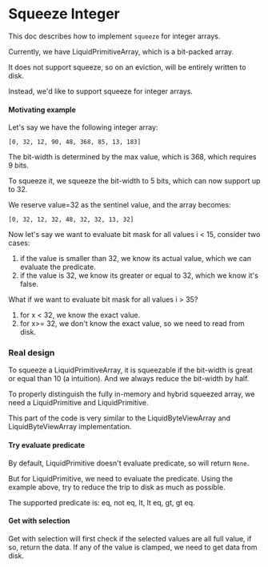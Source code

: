 # Squeeze Integer


This doc describes how to implement `squeeze` for integer arrays.

Currently, we have LiquidPrimitiveArray, which is a bit-packed array.

It does not support squeeze, so on an eviction, will be entirely written to disk.

Instead, we'd like to support squeeze for integer arrays.

#### Motivating example

Let's say we have the following integer array:

```
[0, 32, 12, 90, 48, 368, 85, 13, 183]
```

The bit-width is determined by the max value, which is 368, which requires 9 bits.

To squeeze it, we squeeze the bit-width to 5 bits, which can now support up to 32. 

We reserve value=32 as the sentinel value, and the array becomes:

```
[0, 32, 12, 32, 48, 32, 32, 13, 32]
```

Now let's say we want to evaluate bit mask for all values i < 15, consider two cases:
1. if the value is smaller than 32, we know its actual value, which we can evaluate the predicate.
2. if the value is 32, we know its greater or equal to 32, which we know it's false.

What if we want to evaluate bit mask for all values i > 35?
1. for x < 32, we know the exact value. 
2. for x>= 32, we don't know the exact value, so we need to read from disk.

### Real design

To squeeze a LiquidPrimitiveArray, it is squeezable if the bit-width is great or equal than 10 (a intuition).
And we always reduce the bit-width by half.

To properly distinguish the fully in-memory and hybrid squeezed array, we need a LiquidPrimitive<Memory> and LiquidPrimitive<Disk>.

This part of the code is very similar to the LiquidByteViewArray<Memory> and LiquidByteViewArray<Disk> implementation.


#### Try evaluate predicate
By default, LiquidPrimitive<Memory> doesn't evaluate predicate, so will return `None`.

But for LiquidPrimitive<Disk>, we need to evaluate the predicate.
Using the example above, try to reduce the trip to disk as much as possible.

The supported predicate is: eq, not eq, lt, lt eq, gt, gt eq.

#### Get with selection
Get with selection will first check if the selected values are all full value, if so, return the data.
If any of the value is clamped, we need to get data from disk. 

